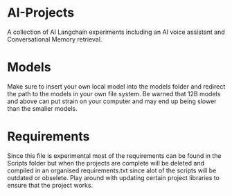 # AI-Projects
A collection of AI Langchain experiments including an AI voice assistant and Conversational Memory retrieval.

# Models
Make sure to insert your own local model into the models folder and redirect the path to the models in your own file system.
Be warned that 12B models and above can put strain on your computer and may end up being slower than the smaller models.

# Requirements
Since this file is experimental most of the requirements can be found in the Scripts folder but when the projects are complete will be deleted and compiled in an organised requirements.txt 
since alot of the scripts will be outdated or obselete. Play around with updating certain project libraries to ensure that the project works.
